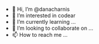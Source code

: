 - 👋 Hi, I’m @danacharnis
- 👀 I’m interested in codear
- 🌱 I’m currently learning ...
- 💞️ I’m looking to collaborate on ...
- 📫 How to reach me ...

<!---
danacharnis/danacharnis is a ✨ special ✨ repository because its `README.md` (this file) appears on your GitHub profile.
You can click the Preview link to take a look at your changes.
--->
